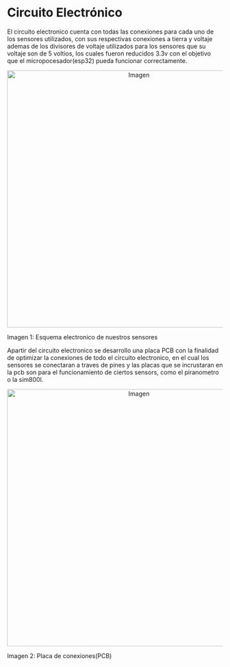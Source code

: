 # Circuito Electrónico

El circuito electronico cuenta con todas las conexiones para cada uno de los sensores utilizados, con sus respectivas conexiones a tierra y voltaje ademas de los divisores de voltaje utilizados para los sensores que su voltaje son de 5 voltios, los cuales fueron reducidos 3.3v con el objetivo que el micropocesador(esp32) pueda funcionar correctamente.

<div style="text-align:center;">
    <img src="https://github.com/user-attachments/assets/57024833-3ba2-4419-880d-a8e686643698" alt="Imagen" width="600px">
</div>

Imagen 1: Esquema electronico de nuestros sensores

Apartir del circuito electronico se desarrollo una placa PCB con la finalidad de optimizar la conexiones de todo el circuito electronico, en el cual los sensores se conectaran a traves de pines y las placas que se incrustaran en la pcb son para el funcionamiento de ciertos sensors, como el piranometro o la sim800l.

<div style="text-align:center;">
    <img src="https://github.com/user-attachments/assets/f4fac341-024f-4bb2-a020-1d15e98ba24f" alt="Imagen" width="600px">
</div>

Imagen 2: Placa de conexiones(PCB)
